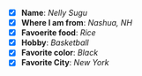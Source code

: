 - [X] **Name**: *Nelly Sugu*
- [X] **Where I am from**: *Nashua, NH*
- [X] **Favoerite food**: *Rice*
- [X] **Hobby**: *Basketball*
- [X] **Favorite color**: *Black*
- [X] **Favorite City**: *New York*
